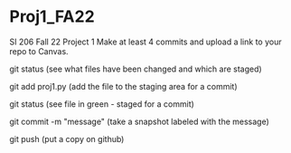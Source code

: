 # Proj1_FA22
SI 206 Fall 22 Project 1
Make at least 4 commits and upload a link to your repo to Canvas.

git status (see what files have been changed and which are staged)

git add proj1.py (add the file to the staging area for a commit)

git status (see file in green - staged for a commit)

git commit -m "message" (take a snapshot labeled with the message)

git push (put a copy on github)
